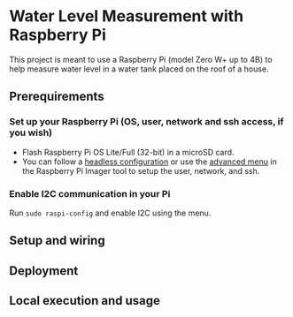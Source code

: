 # Water Level Measurement with Raspberry Pi

This project is meant to use a Raspberry Pi (model Zero W+ up to 4B) to help measure water level in a water tank placed on the roof of a house.

## Prerequirements

### Set up your Raspberry Pi (OS, user, network and ssh access, if you wish)
- Flash Raspberry Pi OS Lite/Full (32-bit) in a microSD card.
- You can follow a [headless configuration](https://www.raspberrypi.com/documentation/computers/configuration.html#setting-up-a-headless-raspberry-pi) or use the [advanced menu](https://www.raspberrypi.com/documentation/computers/getting-started.html#advanced-options) in the Raspberry Pi Imager tool to setup the user, network, and ssh.

### Enable I2C communication in your Pi

Run `sudo raspi-config` and enable I2C using the menu.


## Setup and wiring

## Deployment


## Local execution and usage